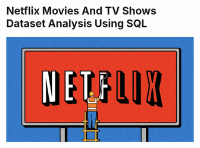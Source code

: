 # Netflix Movies And TV Shows Dataset Analysis Using SQL
![Netflix Logo](https://github.com/DhananjayPimple/netflix_sql_project/blob/main/netflix-logo)
